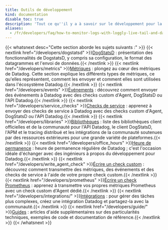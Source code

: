 ```yaml
---
title: Outils de développement
kind: documentation
disable_toc: true
description: 'Tout ce qu''il y a à savoir sur le développement pour la plateforme Datadog, notamment des exemples de configurations et de code, ainsi que de nombreuses références.'
aliases:
  - /fr/developers/faq/how-to-monitor-logs-with-loggly-live-tail-and-datadog
---
```

{{< whatsnext desc="Cette section aborde les sujets suivants :" >}}
    {{< nextlink href="/developers/dogstatsd" >}}<u>DogStatsD</u> : présentation des fonctionnalités de DogstatsD, y compris sa configuration, le format des datagrammes et l'envoi de données.{{< /nextlink >}}
    {{< nextlink href="/developers/metrics" >}}<u>Métriques</u> : plongez au cœur des métriques de Datadog. Cette section explique les différents types de métriques, ce qu'elles représentent, comment les envoyer et comment elles sont utilisées dans l'écosystème Datadog.{{< /nextlink >}}
    {{< nextlink href="/developers/events" >}}<u>Événements</u> : découvrez comment envoyer des événements à Datadog avec des checks custom d'Agent, DogStatsD ou l'API Datadog.{{< /nextlink >}}
    {{< nextlink href="/developers/service_checks" >}}<u>Checks de service</u> : apprenez à envoyer des checks de service à Datadog avec des checks custom d'Agent, DogStatsD ou l'API Datadog.{{< /nextlink >}}
    {{< nextlink href="/developers/libraries" >}}<u>Bibliothèques</u> : liste des bibliothèques client officielles et de la communauté pour l'API Datadog, le client DogStatsD, l'APM et le tracing distribué et les intégrations de la communauté soutenues par des ressources extérieures pour une grande variété de plateformes.{{< /nextlink >}}
    {{< nextlink href="/developers/office_hours" >}}<u>Heure de permanence</u> : heure de permanence régulière de Datadog ; c'est l'occasion idéale d'échanger avec des ingénieurs à propos du développement pour Datadog.{{< /nextlink >}}
    {{< nextlink href="/developers/write_agent_check" >}}<u>Écrire un check custom</u> : découvrez comment transmettre des métriques, des événements et des checks de service à l'aide de votre propre check custom.{{< /nextlink >}}
    {{< nextlink href="/developers/prometheus" >}}<u>Écrire un check Prometheus</u> : apprenez à transmettre vos propres métriques Prometheus avec un check custom d'Agent dédié.{{< /nextlink >}}
    {{< nextlink href="/developers/integrations/" >}}<u>Intégrations</u> : pour gérer des tâches plus complexes, créez une intégration Datadog et partagez-la avec la communauté.{{< /nextlink >}}
    {{< nextlink href="/developers/guide/" >}}<u>Guides</u> : articles d'aide supplémentaires sur des particularités techniques, exemples de code et documentation de référence.{{< /nextlink >}}
{{< /whatsnext >}}